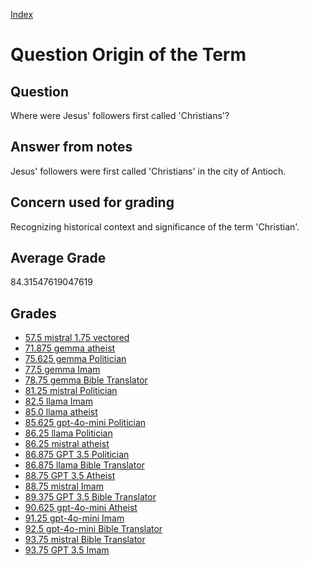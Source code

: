 
[Index](../../index.md)
# Question Origin of the Term
## Question
Where were Jesus' followers first called 'Christians'?

## Answer from notes
Jesus' followers were first called 'Christians' in the city of Antioch.

## Concern used for grading
Recognizing historical context and significance of the term 'Christian'.

## Average Grade
84.31547619047619

## Grades
 * [57.5 mistral 1.75 vectored](../answers/mistral_1.75_vectored/Origin_of_the_Term.md)
 * [71.875 gemma atheist](../answers/gemma_atheist/Origin_of_the_Term.md)
 * [75.625 gemma Politician](../answers/gemma_Politician/Origin_of_the_Term.md)
 * [77.5 gemma Imam](../answers/gemma_Imam/Origin_of_the_Term.md)
 * [78.75 gemma Bible Translator](../answers/gemma_Bible_Translator/Origin_of_the_Term.md)
 * [81.25 mistral Politician](../answers/mistral_Politician/Origin_of_the_Term.md)
 * [82.5 llama Imam](../answers/llama_Imam/Origin_of_the_Term.md)
 * [85.0 llama atheist](../answers/llama_atheist/Origin_of_the_Term.md)
 * [85.625 gpt-4o-mini Politician](../answers/gpt-4o-mini_Politician/Origin_of_the_Term.md)
 * [86.25 llama Politician](../answers/llama_Politician/Origin_of_the_Term.md)
 * [86.25 mistral atheist](../answers/mistral_atheist/Origin_of_the_Term.md)
 * [86.875 GPT 3.5 Politician](../answers/GPT_3.5_Politician/Origin_of_the_Term.md)
 * [86.875 llama Bible Translator](../answers/llama_Bible_Translator/Origin_of_the_Term.md)
 * [88.75 GPT 3.5 Atheist](../answers/GPT_3.5_Atheist/Origin_of_the_Term.md)
 * [88.75 mistral Imam](../answers/mistral_Imam/Origin_of_the_Term.md)
 * [89.375 GPT 3.5 Bible Translator](../answers/GPT_3.5_Bible_Translator/Origin_of_the_Term.md)
 * [90.625 gpt-4o-mini Atheist](../answers/gpt-4o-mini_Atheist/Origin_of_the_Term.md)
 * [91.25 gpt-4o-mini Imam](../answers/gpt-4o-mini_Imam/Origin_of_the_Term.md)
 * [92.5 gpt-4o-mini Bible Translator](../answers/gpt-4o-mini_Bible_Translator/Origin_of_the_Term.md)
 * [93.75 mistral Bible Translator](../answers/mistral_Bible_Translator/Origin_of_the_Term.md)
 * [93.75 GPT 3.5 Imam](../answers/GPT_3.5_Imam/Origin_of_the_Term.md)
